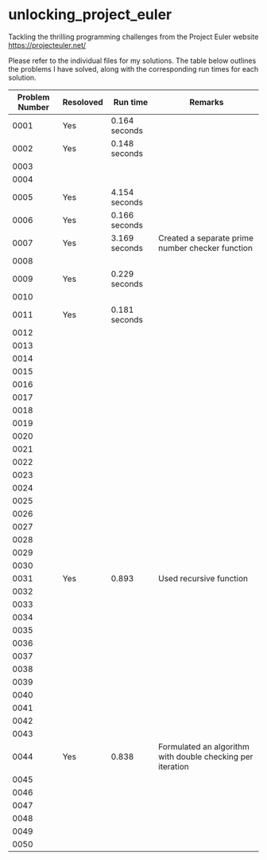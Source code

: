 # unlocking_project_euler
Tackling the thrilling programming challenges from the Project Euler website
https://projecteuler.net/

Please refer to the individual files for my solutions. The table below outlines the problems I have solved, along with the corresponding run times for each solution.

| Problem Number | Resoloved | Run time | Remarks |
| --- | --- | --- | --- |
| 0001 | Yes | 0.164 seconds | |
| 0002 | Yes | 0.148 seconds | |
| 0003 | | | |
| 0004 | | | |
| 0005 | Yes | 4.154 seconds | |
| 0006 | Yes | 0.166 seconds | |
| 0007 | Yes | 3.169 seconds | Created a separate prime number checker function |
| 0008 | | | |
| 0009 | Yes | 0.229 seconds | |
| 0010 | | | |
| 0011 | Yes | 0.181 seconds | |
| 0012 | | | |
| 0013 | | | |
| 0014 | | | |
| 0015 | | | |
| 0016 | | | |
| 0017 | | | |
| 0018 | | | |
| 0019 | | | |
| 0020 | | | |
| 0021 | | | |
| 0022 | | | |
| 0023 | | | |
| 0024 | | | |
| 0025 | | | |
| 0026 | | | |
| 0027 | | | |
| 0028 | | | |
| 0029 | | | |
| 0030 | | | |
| 0031 | Yes | 0.893 | Used recursive function |
| 0032 | | | |
| 0033 | | | |
| 0034 | | | |
| 0035 | | | |
| 0036 | | | |
| 0037 | | | |
| 0038 | | | |
| 0039 | | | |
| 0040 | | | |
| 0041 | | | |
| 0042 | | | |
| 0043 | | | |
| 0044 | Yes| 0.838 | Formulated an algorithm with double checking per iteration |
| 0045 | | | |
| 0046 | | | |
| 0047 | | | |
| 0048 | | | |
| 0049 | | | |
| 0050 | | | |
